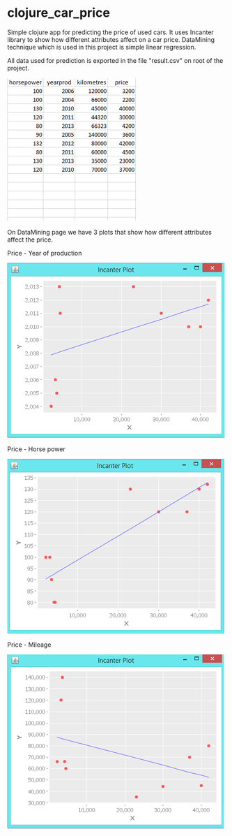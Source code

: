 # clojure_car_price

Simple clojure app for predicting the price of used cars. It uses Incanter library to show how different
attributes affect on a car price. DataMining technique which is used in this project is simple linear regression.

All data used for prediction is exported in the file "result.csv" on root of the project.

![Alt text](/img/dataSet.png?raw=true "SimpleDataSet")

On DataMining page we have 3 plots that show how different attributes affect the price.

Price - Year of production

![Alt text](/img/price-year.png?raw=true "Year/Price")

Price - Horse power

![Alt text](/img/price-hp.png?raw=true "HP/Price")

Price - Mileage

![Alt text](/img/price-mileage.png?raw=true "Mileage/Price")


